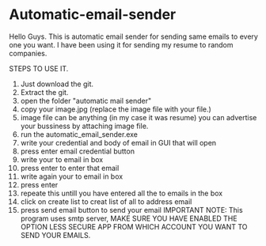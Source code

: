 # Automatic-email-sender

Hello Guys.
This is automatic email sender for sending same emails to every one you want.
I have been using it for sending my resume to random companies.

STEPS TO USE IT.
1) Just download the git.
2) Extract the git.
3) open the folder "automatic mail sender"
4) copy your image.jpg (replace the image file with your file.)
5) image file can be anything (in my case it was resume) you can advertise your bussiness by attaching image file.
6) run the automatic_email_sender.exe
7) write your credential and body of email in GUI that will open
8) press enter email credential button
9) write your to email in box
10) press enter to enter that email
11) write again your to email in box
12) press enter
13) repeate this untill you have entered all the to emails in the box
14) click on create list to creat list of all to address email
15) press send email button to send your email
IMPORTANT NOTE: This program uses smtp server, MAKE SURE YOU HAVE ENABLED THE OPTION LESS SECURE APP FROM WHICH ACCOUNT YOU WANT TO SEND YOUR EMAILS.

